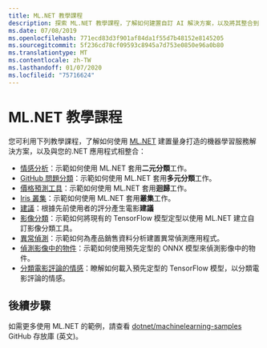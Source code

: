 ```yaml
---
title: ML.NET 教學課程
description: 探索 ML.NET 教學課程，了解如何建置自訂 AI 解決方案，以及將其整合到 .NET 應用程式。
ms.date: 07/08/2019
ms.openlocfilehash: 771ecd83d3f901af84da1f55d7b48152e8145205
ms.sourcegitcommit: 5f236cd78cf09593c8945a7d753e0850e96a0b80
ms.translationtype: MT
ms.contentlocale: zh-TW
ms.lasthandoff: 01/07/2020
ms.locfileid: "75716624"
---
```

# <a name="mlnet-tutorials"></a>ML.NET 教學課程

您可利用下列教學課程，了解如何使用 [ML.NET](../index.yml) 建置量身打造的機器學習服務解決方案，以及與您的.NET 應用程式相整合：

- [情感分析](sentiment-analysis.md)：示範如何使用 ML.NET 套用**二元分類**工作。
- [GitHub 問題分類](github-issue-classification.md)：示範如何使用 ML.NET 套用**多元分類**工作。
- [價格預測工具](predict-prices.md)：示範如何使用 ML.NET 套用**迴歸**工作。
- [Iris 叢集](iris-clustering.md)：示範如何使用 ML.NET 套用**叢集**工作。
- [建議](movie-recommendation.md)：根據先前使用者的評分產生電影**建議**
- [影像分類](image-classification.md)：示範如何將現有的 TensorFlow 模型定型以使用 ML.NET 建立自訂影像分類工具。
- [異常偵測](sales-anomaly-detection.md)：示範如何為產品銷售資料分析建置異常偵測應用程式。
- [偵測影像中的物件](object-detection-onnx.md)：示範如何使用預先定型的 ONNX 模型來偵測影像中的物件。
- [分類電影評論的情感](text-classification-tf.md)：瞭解如何載入預先定型的 TensorFlow 模型，以分類電影評論的情感。

## <a name="next-steps"></a>後續步驟

如需更多使用 ML.NET 的範例，請查看 [dotnet/machinelearning-samples](https://github.com/dotnet/machinelearning-samples) GitHub 存放庫 \(英文\)。
